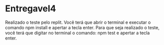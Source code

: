 # Entregavel4

Realizado o teste pelo replit.
Você terá que abrir o terminal e executar o comando npm install e apertar a tecla enter.
Para que seja realizado o teste, você terá que digitar no terminal o comando: npm test e apertar a tecla enter.